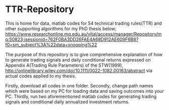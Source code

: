 # TTR-Repository
This is home for data, matlab codes for 54 technical trading rules(TTR) and other supporting algorithms for my PhD thesis below;
https://www.researchonline.mq.edu.au/vital/access/manager/Repository/mq:50823;jsessionid=762F0BA3DD26FAE4A68D912AE609F6B8?f0=sm_subject%3A%22data+snooping%22

The purpose of this repository is to give comprehensive explanation of how to generate trading signals and daily conditional returns expressed on Appendix A(Trading Rule Parameters) of the STW(1999), http://onlinelibrary.wiley.com/doi/10.1111/0022-1082.00163/abstract via actual codes applied to my thesis.

Firstly, download all codes in one folder.
Secondly, change path names which were based on my PC for loading data and saving outcomes into your PC.
Thirdly, run two aforementioned matlab codes for generating trading signals and conditional daily annualized investment returns.

